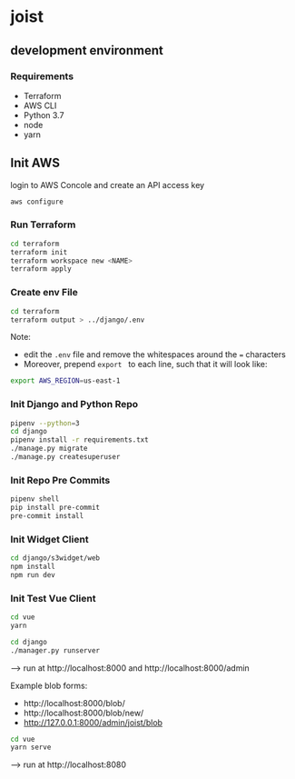 # joist


## development environment

### Requirements
 * Terraform
 * AWS CLI
 * Python 3.7
 * node
 * yarn

## Init AWS
login to AWS Concole and create an API access key
```sh
aws configure
```

### Run Terraform
```sh
cd terraform
terraform init
terraform workspace new <NAME>
terraform apply
```

### Create env File
```sh
cd terraform
terraform output > ../django/.env
```
Note:
 * edit the `.env` file and remove the whitespaces around the `=` characters
 * Moreover, prepend `export ` to each line, such that it will look like:
 ```bash
 export AWS_REGION=us-east-1
 ```


### Init Django and Python Repo
```sh
pipenv --python=3
cd django
pipenv install -r requirements.txt
./manage.py migrate
./manage.py createsuperuser
```

### Init Repo Pre Commits
```sh
pipenv shell
pip install pre-commit
pre-commit install
```

### Init Widget Client
```sh
cd django/s3widget/web
npm install
npm run dev
```

### Init Test Vue Client
```sh
cd vue
yarn
```

```sh
cd django
./manager.py runserver
```
--> run at http://localhost:8000 and http://localhost:8000/admin

Example blob forms:
 * http://localhost:8000/blob/
 * http://localhost:8000/blob/new/
 * http://127.0.0.1:8000/admin/joist/blob

```sh
cd vue
yarn serve
```
--> run at http://localhost:8080
